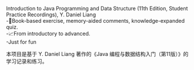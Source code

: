 Introduction to Java Programming and Data Structure (11th Edition, Student Practice Recordings), Y. Daniel Liang      
-📗Book-based exercise, memory-aided comments, knowledge-expanded quiz.      
-📈From introductory to advanced.        
-Just for fun

本项目是基于 Y. Daniel Liang 著作的《Java 编程与数据结构入门（第11版）》的学习记录和练习。


 
